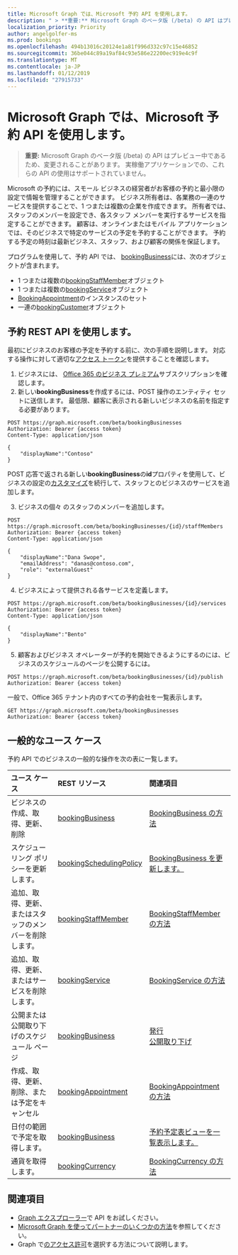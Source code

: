 ```yaml
---
title: Microsoft Graph では、Microsoft 予約 API を使用します。
description: " > **重要:** Microsoft Graph のベータ版 (/beta) の API はプレビュー中であるため、変更されることがあります。 実稼働アプリケーションでの、これらの API の使用はサポートされていません。"
localization_priority: Priority
author: angelgolfer-ms
ms.prod: bookings
ms.openlocfilehash: 494b13016c20124e1a81f996d332c97c15e46852
ms.sourcegitcommit: 36be044c89a19af84c93e586e22200ec919e4c9f
ms.translationtype: MT
ms.contentlocale: ja-JP
ms.lasthandoff: 01/12/2019
ms.locfileid: "27915733"
---
```

# <a name="use-the-microsoft-bookings-api-in-microsoft-graph"></a>Microsoft Graph では、Microsoft 予約 API を使用します。

 > **重要:** Microsoft Graph のベータ版 (/beta) の API はプレビュー中であるため、変更されることがあります。 実稼働アプリケーションでの、これらの API の使用はサポートされていません。
 
Microsoft の予約には、スモール ビジネスの経営者がお客様の予約と最小限の設定で情報を管理することができます。 ビジネス所有者は、各業務の一連のサービスを提供することで、1 つまたは複数の企業を作成できます。 所有者では、スタッフのメンバーを設定でき、各スタッフ メンバーを実行するサービスを指定することができます。 顧客は、オンラインまたはモバイル アプリケーションでは、そのビジネスで特定のサービスの予定を予約することができます。 予約する予定の時刻は最新ビジネス、スタッフ、および顧客の関係を保証します。

プログラムを使用して、予約 API では、 [bookingBusiness](bookingbusiness.md)には、次のオブジェクトが含まれます。
 
- 1 つまたは複数の[bookingStaffMember](bookingstaffmember.md)オブジェクト
- 1 つまたは複数の[bookingService](bookingservice.md)オブジェクト
- [BookingAppointment](bookingappointment.md)のインスタンスのセット
- 一連の[bookingCustomer](bookingcustomer.md)オブジェクト

## <a name="using-the-bookings-rest-api"></a>予約 REST API を使用します。

最初にビジネスのお客様の予定を予約する前に、次の手順を説明します。 対応する操作に対して適切な[アクセス トークン](/graph/auth-overview)を提供することを確認します。

1. ビジネスには、 [Office 365 のビジネス プレミアム](https://products.office.com/en-us/business/office-365-business-premium)サブスクリプションを確認します。
2. 新しい**bookingBusiness**を作成するには、POST 操作のエンティティ セットに送信します。 最低限、顧客に表示される新しいビジネスの名前を指定する必要があります。<!-- { "blockType": "ignored" } -->
```http
POST https://graph.microsoft.com/beta/bookingBusinesses
Authorization: Bearer {access token}
Content-Type: application/json

{
    "displayName":"Contoso"
}
```
POST 応答で返される新しい**bookingBusiness**の**id**プロパティを使用して、ビジネスの設定の[カスタマイズ](../api/bookingbusiness-update.md)を続行して、スタッフとのビジネスのサービスを追加します。

3. ビジネスの個々 のスタッフのメンバーを追加します。<!-- { "blockType": "ignored" } -->
```http
POST https://graph.microsoft.com/beta/bookingBusinesses/{id}/staffMembers
Authorization: Bearer {access token}
Content-Type: application/json

{
    "displayName":"Dana Swope",
    "emailAddress": "danas@contoso.com",
    "role": "externalGuest"
}
```
4. ビジネスによって提供される各サービスを定義します。<!-- { "blockType": "ignored" } -->
```http
POST https://graph.microsoft.com/beta/bookingBusinesses/{id}/services
Authorization: Bearer {access token}
Content-Type: application/json

{
    "displayName":"Bento"
}
```
5. 顧客およびビジネス オペレーターが予約を開始できるようにするのには、ビジネスのスケジュールのページを公開するには。<!-- { "blockType": "ignored" } -->
```http
POST https://graph.microsoft.com/beta/bookingBusinesses/{id}/publish
Authorization: Bearer {access token}
```

一般で、Office 365 テナント内のすべての予約会社を一覧表示します。<!-- { "blockType": "ignored" } -->
```http
GET https://graph.microsoft.com/beta/bookingBusinesses
Authorization: Bearer {access token}
```

## <a name="common-use-cases"></a>一般的なユース ケース 

予約 API でのビジネスの一般的な操作を次の表に一覧します。

| ユース ケース        | REST リソース | 関連項目 |
|:---------------|:--------|:----------|
| ビジネスの作成、取得、更新、削除 | [bookingBusiness](bookingbusiness.md) | [BookingBusiness の方法](bookingbusiness.md#methods) |
| スケジュー リング ポリシーを更新します。 | [bookingSchedulingPolicy](bookingschedulingpolicy.md) | [BookingBusiness を更新します。](../api/bookingbusiness-update.md) |
| 追加、取得、更新、またはスタッフのメンバーを削除します。 | [bookingStaffMember](bookingstaffmember.md) | [BookingStaffMember の方法](bookingstaffmember.md#methods)  |
| 追加、取得、更新、またはサービスを削除します。 | [bookingService](bookingservice.md) | [BookingService の方法](bookingservice.md#methods)  |
| 公開または公開取り下げのスケジュール ページ | [bookingBusiness](bookingbusiness.md) | [発行](../api/bookingbusiness-publish.md) <br> [公開取り下げ](../api/bookingbusiness-unpublish.md) |
| 作成、取得、更新、削除、または予定をキャンセル | [bookingAppointment](bookingappointment.md) | [BookingAppointment の方法](bookingappointment.md#methods)  |
| 日付の範囲で予定を取得します。 | [bookingBusiness](bookingbusiness.md) | [予約予定表ビューを一覧表示します。](../api/bookingbusiness-list-calendarview.md) |
| 通貨を取得します。 | [bookingCurrency](bookingcurrency.md) | [BookingCurrency の方法](bookingcurrency.md#methods) |


## <a name="see-also"></a>関連項目

- 
  [Graph エクスプローラー](https://developer.microsoft.com/graph/graph-explorer)で API をお試しください。
- [Microsoft Graph を使ってパートナーのいくつかの方法](https://developer.microsoft.com/graph/graph/examples#partners)を参照してください。
- Graph で[のアクセス許可](/graph/permissions-reference)を選択する方法について説明します。
